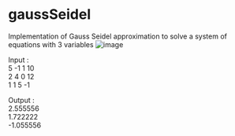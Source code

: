 # gaussSeidel
Implementation of Gauss Seidel approximation to solve a system of equations with 3 variables
![image](https://user-images.githubusercontent.com/96608251/199007225-6fa5a8b1-68c2-4f29-b4e0-7dcdf1093310.png)

Input :  
5 -1 1 10  
2 4 0 12  
1 1 5 -1  

Output :  
2.555556  
1.722222  
-1.055556  
